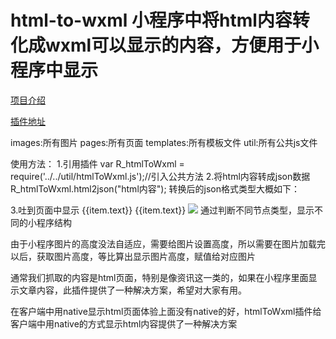 # html-to-wxml  小程序中将html内容转化成wxml可以显示的内容，方便用于小程序中显示


[项目介绍](https://github.com/kevenfeng/html-to-wxml)


[插件地址](http://www.see-source.com/weixinwidget/detail.html?wid=49)

images:所有图片
pages:所有页面
templates:所有模板文件
util:所有公共js文件

使用方法：
1.引用插件
var R_htmlToWxml = require('../../util/htmlToWxml.js');//引入公共方法
2.将html内容转成json数据
R_htmlToWxml.html2json("html内容");
转换后的json格式类型大概如下：

3.吐到页面中显示
<block wx:for="{{content}}"  wx:for-index="idy"  wx:for-item="cellData">
        <block  wx:if="{{cellData.type == 'view'}}">
            <view class="p">
                <block  wx:for="{{cellData.child}}" wx:key="text">
                    <block  wx:if="{{item.type == 'a'}}">
                        <text class="a" data-seccode="{{item.attr['data-seccode']}}" data-secname="{{item.attr['data-secname']}}" bindtap="stockClick">{{item.text}}</text>
                    </block>
                    <block  wx:else>
                        <text>{{item.text}}</text>
                    </block>
                </block>
            </view>
        </block>
        <block wx:if="{{cellData.type == 'img'}}">
            <image class="img" data-index="{{idy}}" style="height: {{cellData.attr.height?cellData.attr.height:0}}px"  mode="aspectFit" src="{{cellData.attr.src}}" bindload="imageLoad"></image>
        </block>
    </block>
通过判断不同节点类型，显示不同的小程序结构

由于小程序图片的高度没法自适应，需要给图片设置高度，所以需要在图片加载完以后，获取图片高度，等比算出显示图片高度，赋值给对应图片

通常我们抓取的内容是html页面，特别是像资讯这一类的，如果在小程序里面显示文章内容，此插件提供了一种解决方案，希望对大家有用。

在客户端中用native显示html页面体验上面没有native的好，htmlToWxml插件给客户端中用native的方式显示html内容提供了一种解决方案




